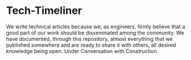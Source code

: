 # Tech-Timeliner
We write technical articles because we, as engineers, firmly believe that a good part of our work should be disseminated among the community. We have documented, through this repository, almost everything that we published somewhere and are ready to share it with others, all desired knowledge being open.
Under Conversation with Construction.

